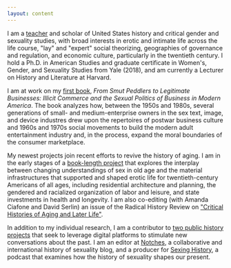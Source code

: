 ```yaml
---
layout: content
---
```

I am a [teacher](/teaching) and scholar of United States history and critical gender and sexuality studies, with broad interests in erotic and intimate life across the life course, "lay" and "expert" social theorizing, geographies of governance and regulation, and economic culture, particularly in the twentieth century. I hold a Ph.D. in American Studies and graduate certificate in Women's, Gender, and Sexuality Studies from Yale (2018), and am currently a Lecturer on History and Literature at Harvard.

I am at work on my [first book](/research), *From Smut Peddlers to Legitimate Businesses: Illicit Commerce and the Sexual Politics of Business in Modern America*. The book analyzes how, between the 1950s and 1980s, several generations of small- and medium-enterprise owners in the sex text, image, and device industres drew upon the repertoires of postwar business culture and 1960s and 1970s social movements to build the modern adult entertainment industry and, in the process, expand the moral boundaries of the consumer marketplace. 

My newest projects join recent efforts to revive the history of aging. I am in the early stages of a [book-length project](/research) that explores the interplay between changing understandings of sex in old age and the material infrastructures that supported and shaped erotic life for twentieth-century Americans of all ages, including residential architecture and planning, the gendered and racialized organization of labor and leisure, and state investments in health and longevity. I am also co-editing (with Amanda Ciafone and David Serlin) an issue of the Radical History Review on ["Critical Histories of Aging and Later Life"](http://www.radicalhistoryreview.org/call-for-papers/critical-histories-of-aging-and-later-life/). 

In addition to my individual research, I am a contributor to [two public history projects](/public_history) that seek to leverage digital platforms to stimulate new conversations about the past. I am an editor at [Notches](http://notchesblog.com), a collaborative and international history of sexuality blog, and a producer for [Sexing History](sexinghistory.com), a podcast that examines how the history of sexuality shapes our present.
